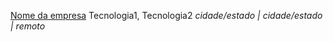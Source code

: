 <!--
==================================================
Template:
Nome da empresa e site: `[Nome da empresa](https://sitedaempresa.com.br)`
tecnologias: `C#, PHP` // não precisa colocar Vue
Local de trabalho: `_cidade/estado | cidade/estado | remoto_`

==================================================
-->

[Nome da empresa](https://sitedaempresa.com.br)
Tecnologia1, Tecnologia2
_cidade/estado | cidade/estado | remoto_